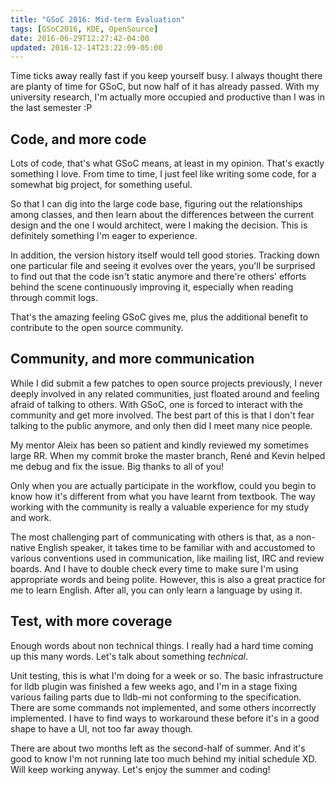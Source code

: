 ```yaml
---
title: "GSoC 2016: Mid-term Evaluation"
tags: [GSoC2016, KDE, OpenSource]
date: 2016-06-29T12:27:42-04:00
updated: 2016-12-14T23:22:09-05:00
---
```


Time ticks away really fast if you keep yourself busy. I always thought there
are planty of time for GSoC, but now half of it has already passed. With my university research, I'm actually more occupied and productive than I was in the last semester :P

## Code, and more code

Lots of code, that's what GSoC means, at least in my opinion. That's exactly something I love. From time to time, I just feel like writing some code, for a somewhat big project, for something useful.

So that I can dig into the large code base, figuring out the relationships among classes, and then learn about the differences between the current design and the one I would architect, were I making the decision. This is definitely something I'm eager to experience.

In addition, the version history itself would tell good stories. Tracking down one particular file and seeing it evolves over the years, you'll be surprised to find out that the code isn't static anymore and there're others' efforts behind the scene continuously improving it, especially when reading through commit logs.

That's the amazing feeling GSoC gives me, plus the additional benefit to contribute to the open source community.

## Community, and more communication

While I did submit a few patches to open source projects previously, I never deeply involved in any related communities, just floated around and feeling afraid of talking to others. With GSoC, one is forced to interact with the community and get more involved. The best part of this is that I don't fear talking to the public anymore, and only then did I meet many nice people.

My mentor Aleix has been so patient and kindly reviewed my sometimes large RR. When my commit broke the master branch, René and Kevin helped me debug and fix the issue. Big thanks to all of you!

Only when you are actually participate in the workflow, could you begin to know how it's different from what you have learnt from textbook. The way working with the community is really a valuable experience for my study and work.

The most challenging part of communicating with others is that, as a non-native English speaker, it takes time to be familiar with and accustomed to various conventions used in communication, like mailing list, IRC and review boards. And I have to double check every time to make sure I'm using appropriate words and being polite. However, this is also a great practice for me to learn English. After all, you can only learn a language by using it.

## Test, with more coverage
Enough words about non technical things. I really had a hard time coming up this many words. Let's talk about something _technical_.

Unit testing, this is what I'm doing for a week or so. The basic infrastructure for lldb plugin was finished a few weeks ago, and I'm in a stage fixing various failing parts due to lldb-mi not conforming to the specification. There are some commands not implemented, and some others incorrectly implemented. I have to find ways to workaround these before it's in a good shape to have a UI, not too far away though.

There are about two months left as the second-half of summer. And it's good to know I'm not running late too much behind my initial schedule XD. Will keep working anyway. Let's enjoy the summer and coding!
